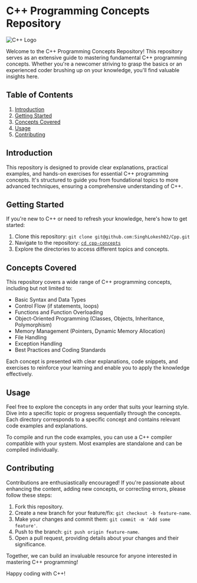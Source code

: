 # C++ Programming Concepts Repository

![C++ Logo](https://upload.wikimedia.org/wikipedia/commons/thumb/1/18/ISO_C%2B%2B_Logo.svg/1200px-ISO_C%2B%2B_Logo.svg.png)

Welcome to the C++ Programming Concepts Repository! This repository serves as an extensive guide to mastering fundamental C++ programming concepts. Whether you're a newcomer striving to grasp the basics or an experienced coder brushing up on your knowledge, you'll find valuable insights here.

## Table of Contents

1. [Introduction](#introduction)
2. [Getting Started](#getting-started)
3. [Concepts Covered](#concepts-covered)
4. [Usage](#usage)
5. [Contributing](#contributing)

## Introduction

This repository is designed to provide clear explanations, practical examples, and hands-on exercises for essential C++ programming concepts. It's structured to guide you from foundational topics to more advanced techniques, ensuring a comprehensive understanding of C++.

## Getting Started

If you're new to C++ or need to refresh your knowledge, here's how to get started:

1. Clone this repository: `git clone git@github.com:SinghLokesh02/Cpp.git`
2. Navigate to the repository: [`cd cpp-concepts`](https://github.com/SinghLokesh02/Cpp)
3. Explore the directories to access different topics and concepts.

## Concepts Covered

This repository covers a wide range of C++ programming concepts, including but not limited to:

- Basic Syntax and Data Types
- Control Flow (if statements, loops)
- Functions and Function Overloading
- Object-Oriented Programming (Classes, Objects, Inheritance, Polymorphism)
- Memory Management (Pointers, Dynamic Memory Allocation)
- File Handling
- Exception Handling
- Best Practices and Coding Standards

Each concept is presented with clear explanations, code snippets, and exercises to reinforce your learning and enable you to apply the knowledge effectively.

## Usage

Feel free to explore the concepts in any order that suits your learning style. Dive into a specific topic or progress sequentially through the concepts. Each directory corresponds to a specific concept and contains relevant code examples and explanations.

To compile and run the code examples, you can use a C++ compiler compatible with your system. Most examples are standalone and can be compiled individually.

## Contributing

Contributions are enthusiastically encouraged! If you're passionate about enhancing the content, adding new concepts, or correcting errors, please follow these steps:

1. Fork this repository.
2. Create a new branch for your feature/fix: `git checkout -b feature-name`.
3. Make your changes and commit them: `git commit -m 'Add some feature'`.
4. Push to the branch: `git push origin feature-name`.
5. Open a pull request, providing details about your changes and their significance.

Together, we can build an invaluable resource for anyone interested in mastering C++ programming!

Happy coding with C++!

